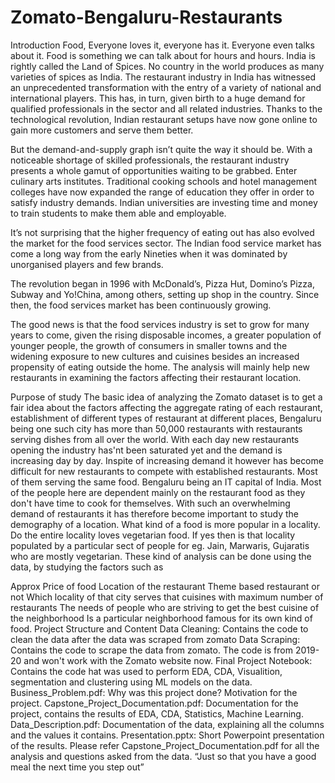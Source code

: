 # Zomato-Bengaluru-Restaurants

Introduction
Food, Everyone loves it, everyone has it. Everyone even talks about it. Food is something we can talk about for hours and hours. India is rightly called the Land of Spices. No country in the world produces as many varieties of spices as India. The restaurant industry in India has witnessed an unprecedented transformation with the entry of a variety of national and international players. This has, in turn, given birth to a huge demand for qualified professionals in the sector and all related industries. Thanks to the technological revolution, Indian restaurant setups have now gone online to gain more customers and serve them better.

But the demand-and-supply graph isn’t quite the way it should be. With a noticeable shortage of skilled professionals, the restaurant industry presents a whole gamut of opportunities waiting to be grabbed. Enter culinary arts institutes. Traditional cooking schools and hotel management colleges have now expanded the range of education they offer in order to satisfy industry demands. Indian universities are investing time and money to train students to make them able and employable.

It’s not surprising that the higher frequency of eating out has also evolved the market for the food services sector. The Indian food service market has come a long way from the early Nineties when it was dominated by unorganised players and few brands.

The revolution began in 1996 with McDonald’s, Pizza Hut, Domino’s Pizza, Subway and Yo!China, among others, setting up shop in the country. Since then, the food services market has been continuously growing.

The good news is that the food services industry is set to grow for many years to come, given the rising disposable incomes, a greater population of younger people, the growth of consumers in smaller towns and the widening exposure to new cultures and cuisines besides an increased propensity of eating outside the home. The analysis will mainly help new restaurants in examining the factors affecting their restaurant location.

Purpose of study
The basic idea of analyzing the Zomato dataset is to get a fair idea about the factors affecting the aggregate rating of each restaurant, establishment of different types of restaurant at different places, Bengaluru being one such city has more than 50,000 restaurants with restaurants serving dishes from all over the world. With each day new restaurants opening the industry has'nt been saturated yet and the demand is increasing day by day. Inspite of increasing demand it however has become difficult for new restaurants to compete with established restaurants. Most of them serving the same food. Bengaluru being an IT capital of India. Most of the people here are dependent mainly on the restaurant food as they don't have time to cook for themselves. With such an overwhelming demand of restaurants it has therefore become important to study the demography of a location. What kind of a food is more popular in a locality. Do the entire locality loves vegetarian food. If yes then is that locality populated by a particular sect of people for eg. Jain, Marwaris, Gujaratis who are mostly vegetarian. These kind of analysis can be done using the data, by studying the factors such as

Approx Price of food
Location of the restaurant
Theme based restaurant or not
Which locality of that city serves that cuisines with maximum number of restaurants
The needs of people who are striving to get the best cuisine of the neighborhood
Is a particular neighborhood famous for its own kind of food.
Project Structure and Content
Data Cleaning: Contains the code to clean the data after the data was scraped from zomato
Data Scraping: Contains the code to scrape the data from zomato. The code is from 2019-20 and won't work with the Zomato website now.
Final Project Notebook: Contains the code hat was used to perform EDA, CDA, Visualition, segmentation and clustering using ML models on the data.
Business_Problem.pdf: Why was this project done? Motivation for the project.
Capstone_Project_Documentation.pdf: Documentation for the project, contains the results of EDA, CDA, Statistics, Machine Learning.
Data_Description.pdf: Documentation of the data, explaining all the columns and the values it contains.
Presentation.pptx: Short Powerpoint presentation of the results. Please refer Capstone_Project_Documentation.pdf for all the analysis and questions asked from the data.
“Just so that you have a good meal the next time you step out”

